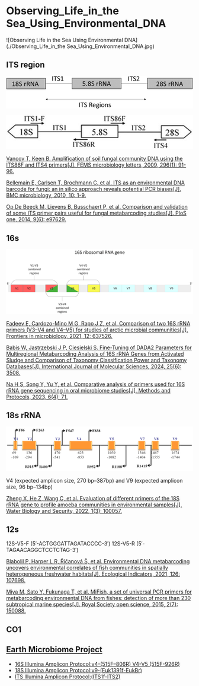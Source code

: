 # Observing_Life_in_the Sea_Using_Environmental_DNA

![Observing Life in the Sea Using Environmental DNA](./Observing_Life_in_the Sea_Using_Environmental_DNA.jpg)

## ITS region

![ITS region](./ITS/ITS-region.png)

![ITS](./ITS/ITS1-F_ITS86R_ITS86F_ITS4.jpeg)

[Vancov T, Keen B. Amplification of soil fungal community DNA using the ITS86F and ITS4 primers[J]. FEMS microbiology letters, 2009, 296(1): 91-96.](https://academic.oup.com/femsle/article/296/1/91/485778?login=true)

[Bellemain E, Carlsen T, Brochmann C, et al. ITS as an environmental DNA barcode for fungi: an in silico approach reveals potential PCR biases[J]. BMC microbiology, 2010, 10: 1-9.](https://link.springer.com/article/10.1186/1471-2180-10-189)

[Op De Beeck M, Lievens B, Busschaert P, et al. Comparison and validation of some ITS primer pairs useful for fungal metabarcoding studies[J]. PloS one, 2014, 9(6): e97629.](https://journals.plos.org/plosone/article?id=10.1371/journal.pone.0097629)

## 16s 

![16s](./16s/16S_ribosomal_RNA_gene.png)

[Fadeev E, Cardozo-Mino M G, Rapp J Z, et al. Comparison of two 16S rRNA primers (V3–V4 and V4–V5) for studies of arctic microbial communities[J]. Frontiers in microbiology, 2021, 12: 637526.](https://www.frontiersin.org/journals/microbiology/articles/10.3389/fmicb.2021.637526/full)

[Babis W, Jastrzebski J P, Ciesielski S. Fine-Tuning of DADA2 Parameters for Multiregional Metabarcoding Analysis of 16S rRNA Genes from Activated Sludge and Comparison of Taxonomy Classification Power and Taxonomy Databases[J]. International Journal of Molecular Sciences, 2024, 25(6): 3508.](https://www.mdpi.com/1422-0067/25/6/3508)

[Na H S, Song Y, Yu Y, et al. Comparative analysis of primers used for 16S rRNA gene sequencing in oral microbiome studies[J]. Methods and Protocols, 2023, 6(4): 71.](https://www.mdpi.com/2409-9279/6/4/71)



## 18s rRNA

![18s](./18s/18s.png)

V4 (expected amplicon size, 270 bp–387bp) and V9 (expected amplicon size, 96 bp–134bp)

[Zheng X, He Z, Wang C, et al. Evaluation of different primers of the 18S rRNA gene to profile amoeba communities in environmental samples[J]. Water Biology and Security, 2022, 1(3): 100057.](https://www.sciencedirect.com/science/article/pii/S2772735122000774)

## 12s

12S-V5-F (5′-ACTGGGATTAGATACCCC-3′)
12S-V5-R (5′-TAGAACAGGCTCCTCTAG-3′)

[Blabolil P, Harper L R, Říčanová Š, et al. Environmental DNA metabarcoding uncovers environmental correlates of fish communities in spatially heterogeneous freshwater habitats[J]. Ecological Indicators, 2021, 126: 107698.](https://www.sciencedirect.com/science/article/pii/S1470160X21003630)

[Miya M, Sato Y, Fukunaga T, et al. MiFish, a set of universal PCR primers for metabarcoding environmental DNA from fishes: detection of more than 230 subtropical marine species[J]. Royal Society open science, 2015, 2(7): 150088.](https://royalsocietypublishing.org/doi/full/10.1098/rsos.150088)

## CO1



## [Earth Microbiome Project](https://earthmicrobiome.org/) 

- [16S Illumina Amplicon Protocol:v4-(515F–806R) V4-V5 (515F-926R)](https://earthmicrobiome.org/protocols-and-standards/16s/)
- [18S Illumina Amplicon Protocol:v9-(Euk1391f-EukBr)](https://earthmicrobiome.org/protocols-and-standards/18s/)
- [ITS Illumina Amplicon Protocol:(ITS1f-ITS2)](https://earthmicrobiome.org/protocols-and-standards/its/)